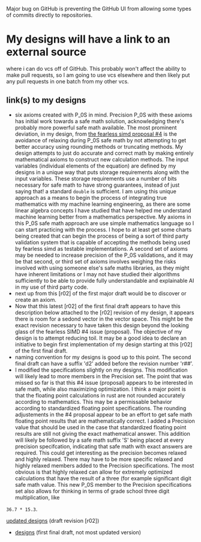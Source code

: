 Major bug on GitHub is preventing the GitHub UI from allowing some types of commits directly to repositories.
# My designs will have a link to an external source
where i can do vcs off of GitHub. This probably won't affect the ability to make pull requests,
so I am going to use vcs elsewhere and then likely put any pull requests in one batch from my other vcs.
## link(s) to my designs 
* six axioms created with P_0S in mind. Precision P_0S with these axioms has initial work towards a safe math solution, acknowledging there's probably more powerful safe math available. The most prominent deviation, in my design, from [the fearless simd proposal #4](https://github.com/raphlinus/fearless_simd/issues/4) is the avoidance of relaxing during P_0S safe math by not attempting to get better accuracy using rounding methods or truncating methods. My design attempts to just do accurate and correct math by making entirely mathematical axioms to construct new calculation methods. The input variables (individual elements of the equation) are defined by my designs in a unique way that puts storage requirements along with the input variables. These storage requirements use a number of bits necessary for safe math to have strong guarantees, instead of just saying that! a standard `double` is sufficient. I am using this unique approach as a means to begin the process of integrating true mathematics with my machine learning engineering, as there are some linear algebra concepts I have studied that have helped me understand machine learning better from a mathematics perspective. My axioms in this P_0S safe math approach are use simple mathematics language so I can start practicing with the process. I hope to at least get some charts being created that can begin the process of being a sort of third party validation system that is capable of accepting the methods being used by fearless simd as testable implementations. A second set of axioms may be needed to increase precision of the P_0S validations, and it may be that second, or third set of axioms involves weighing the risks involved with using someone else's safe maths libraries, as they might have inherent limitations or I may not have studied their algorithms sufficiently to be able to provide fully understandable and explainable AI in my use of third party code.
* next up from this [r02] of the first major draft would be to discover or create an axiom.
* Now that this latest [r02] of the first final draft appears to have this description below attached to the [r02] revision of my design, it appears there is room for a sedond vector in the vector space. This might be the exact revision necessary to have taken this design beyond the looking glass of the fearless SIMD #4 issue (proposal). The objective of my design is to attempt reducing toil. It may be a good idea to declare an initiative to begin first implementation of my design starting at this [r02] of the first final draft.
* naming convention for my designs is good up to this point. The second final draft can have a suffix 'd2' added before the revision number 'r##'.
* I modified the specifications slightly on my designs. This modification will likely lead to more members in the Precision set. The point that was missed so far is that this #4 issue (proposal) appears to be interested in safe math, while also maximizing optimization. I think a major point is that the floating point calculations in rust are not rounded accurately according to mathematics. This may be a permissable behavior according to standardized floating point specifications. The rounding adjustements in the #4 proposal appear to be an effort to get safe math floating point results that are mathematically correct. I added a Precision value that should be used in the case that standardized floating point results are still not giving the exact mathematical answer. This addition will likely be followed by a safe math suffix 'S' being placed at every precision specifcation, indicating that safe math with exact answers are required. This could get interesting as the precision becomes relaxed and highly relaxed. There may have to be more specific relaxed and highly relaxed members added to the Precision specifications. The most obvious is that highly relaxed can allow for extremely optimized calculations that have the result of a three (for example significant digit safe math value. This new P_0S member to the Precision specifications set also allows for thinking in terms of grade school three digit multiplication, like 

`36.7 * 15.3`.

[updated designs](https://drive.google.com/file/d/1snBYw8Pq-u_TY1w4keyFxD6Yx-L2-tNa/view) (draft revision [r02])
* [designs](https://drive.google.com/file/d/197BB5qRIIvdoGUu9vXULITNleHo6P-eV/view) (first final draft, not most updated version)
